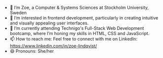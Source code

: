 - 👋 I’m Zoe, a Computer & Systems Sciences at Stockholm University, Sweden
- 👀 I’m interested in frontend development, particularly in creating intuitive and visually appealing user interfaces.
- 🌱 I’m currently attending Technigo's Full-Stack Web Development bootcamp, where I’m honing my skills in HTML, CSS and JavaScript. 
- 📫 How to reach me: Feel free to connect with me on LinkedIn: https://www.linkedin.com/in/zoe-lindqvist/
- 😄 Pronouns: She/her


<!---
zoe-lindqvist/zoe-lindqvist is a ✨ special ✨ repository because its `README.md` (this file) appears on your GitHub profile.
You can click the Preview link to take a look at your changes.
--->
